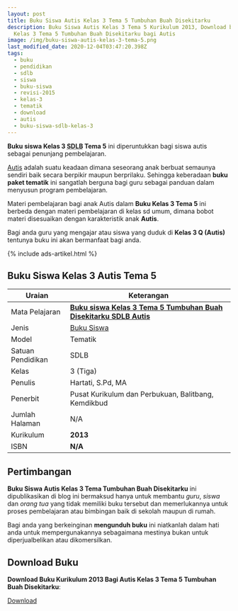 ```yaml
---
layout: post
title: Buku Siswa Autis Kelas 3 Tema 5 Tumbuhan Buah Disekitarku
description: Buku Siswa Autis Kelas 3 Tema 5 Kurikulum 2013, Download buku
  Kelas 3 Tema 5 Tumbuhan Buah Disekitarku bagi Autis
image: /img/buku-siswa-autis-kelas-3-tema-5.png
last_modified_date: 2020-12-04T03:47:20.398Z
tags:
  - buku
  - pendidikan
  - sdlb
  - siswa
  - buku-siswa
  - revisi-2015
  - kelas-3
  - tematik
  - download
  - autis
  - buku-siswa-sdlb-kelas-3
---
```


**Buku siswa Kelas 3 <abbr title="Sekolah Dasar Luar Biasa">SDLB</abbr> Tema 5** ini diperuntukkan bagi siswa autis sebagai penunjang pembelajaran.

[Autis](/teori/apa-itu-autisme) adalah suatu keadaan dimana seseorang anak berbuat semaunya sendiri baik secara berpikir maupun berprilaku. Sehingga keberadaan **buku paket tematik** ini sangatlah berguna bagi guru sebagai panduan dalam menyusun program pembelajaran.

Materi pembelajaran bagi anak Autis dalam **Buku Kelas 3 Tema 5** ini berbeda dengan materi pembelajaran di kelas sd umum, dimana bobot materi disesuaikan dengan karakteristik anak **Autis**.

Bagi anda guru yang mengajar atau siswa yang duduk di **Kelas 3 Q (Autis)** tentunya buku ini akan bermanfaat bagi anda.

{% include ads-artikel.html %}

## Buku Siswa Kelas 3 Autis Tema 5 

|Uraian|Keterangan|
| --- | --- |
|Mata Pelajaran|<a href="/bse/buku-siswa-autis-kelas-3-tema-5" title="Buku siswa Kelas 3 Tema 5 Tumbuhan Buah Disekitarku SDLB Autis"><strong>Buku siswa Kelas 3 Tema 5 Tumbuhan Buah Disekitarku SDLB Autis</strong></a>|
|Jenis|<a href="/bse" title="Buku Siswa" target="_blank">Buku Siswa</a>|
|Model|Tematik|
|Satuan Pendidikan|SDLB|
|Kelas|3 (Tiga)|
|Penulis|Hartati, S.Pd, MA|
|Penerbit|Pusat Kurikulum dan Perbukuan, Balitbang, Kemdikbud|
|Jumlah Halaman|N/A|
|Kurikulum|<strong>2013</strong>|
|ISBN|<strong>N/A</strong>|

## Pertimbangan
**Buku Siswa Autis Kelas 3 Tema Tumbuhan Buah Disekitarku** ini dipublikasikan di blog ini bermaksud hanya untuk membantu _guru_, _siswa_ dan _orang tua_ yang tidak memiliki buku tersebut dan memerlukannya untuk proses pembelajaran atau bimbingan baik di sekolah maupun di rumah.

Bagi anda yang berkeinginan <b>mengunduh buku</b> ini niatkanlah dalam hati anda untuk mempergunakannya sebagaimana mestinya bukan untuk diperjualbelikan atau dikomersilkan.
  
## Download Buku
**Download Buku Kurikulum 2013 Bagi Autis Kelas 3 Tema 5 Tumbuhan Buah Disekitarku**:
<p class="center"><a class="button download" href="https://docs.google.com/uc?export=download&id=1nZD0LxoZJmxxqpGyt-cGf0tK-G2pmfSX" rel="nofollow" target="_blank" title="Download Buku Siswa Autis Kelas 3 Tema Tumbuhan Buah Disekitarku">Download</a></p>
